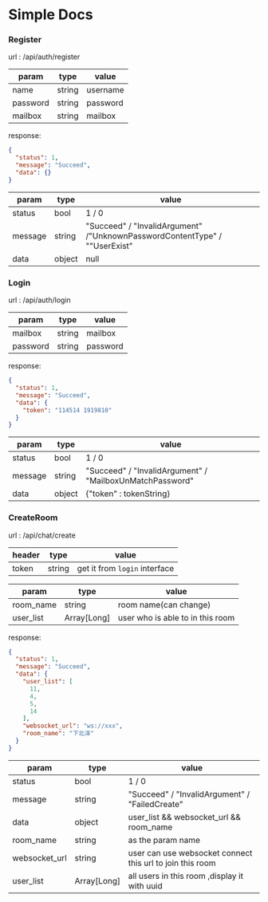 # Simple Docs

### Register

url : /api/auth/register

|param|type|value|
|-----|----|----|
|name|string|username|
|password|string|password|
|mailbox|string|mailbox|

response:

```json
{
  "status": 1,
  "message": "Succeed",
  "data": {}
}
```

|param|type|value|
|-----|----|-----|
|status|bool|1 / 0|
|message|string|"Succeed" / "InvalidArgument" /"UnknownPasswordContentType" / ""UserExist"|
|data| object| null|

### Login

url : /api/auth/login

|param|type|value|
|-----|----|-----|
|mailbox|string|mailbox|
|password|string|password|

response:

```json
{
  "status": 1,
  "message": "Succeed",
  "data": {
    "token": "114514 1919810"
  }
}
```

|param|type|value|
|-----|----|-----|
|status|bool|1 / 0|
|message|string|"Succeed" / "InvalidArgument" / "MailboxUnMatchPassword"|
|data| object| {"token" : tokenString}|

### CreateRoom

url : /api/chat/create

|header|type|value|
|-----|----|-----|
|token|string|get it from `login` interface |

|param|type|value|
|-----|----|-----|
|room_name|string|room name(can change)|
|user_list|Array[Long]|user who is able to in this room|

response:

```json
{
  "status": 1,
  "message": "Succeed",
  "data": {
    "user_list": [
      11,
      4,
      5,
      14
    ],
    "websocket_url": "ws://xxx",
    "room_name": "下北泽"
  }
}
```

|param|type|value|
|-----|----|-----|
|status|bool|1 / 0|
|message|string|"Succeed" / "InvalidArgument" / "FailedCreate"|
|data| object|user_list && websocket_url && room_name |
|room_name| string| as the param name|
|websocket_url|string|user can use websocket connect this url to join this room|
|user_list|Array[Long]|all users in this room ,display it with uuid|
